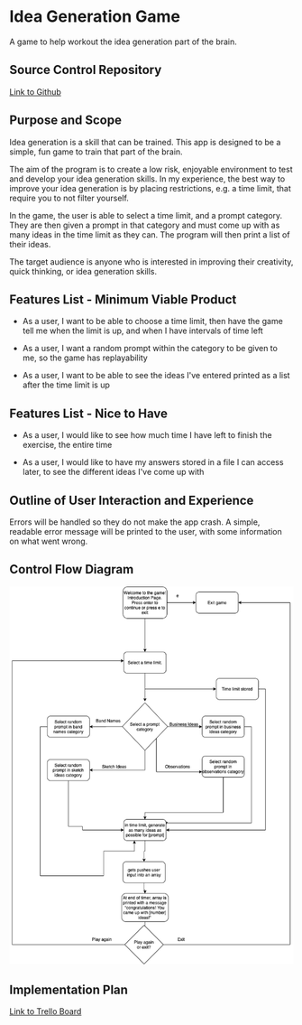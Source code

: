 # Idea Generation Game

A game to help workout the idea generation part of the brain.

## Source Control Repository
[Link to Github](https://github.com/TimothyDunk/idea-generation-game)

## Purpose and Scope
Idea generation is a skill that can be trained. This app is designed to be a simple, fun game to train that part of the brain. 

The aim of the program is to create a low risk, enjoyable environment to test and develop your idea generation skills. In my experience, the best way to improve your idea generation is by placing restrictions, e.g. a time limit, that require you to not filter yourself. 

In the game, the user is able to select a time limit, and a prompt category. They are then given a prompt in that category and must come up with as many ideas in the time limit as they can. The program will then print a list of their ideas.

The target audience is anyone who is interested in improving their creativity, quick thinking, or idea generation skills.

## Features List - Minimum Viable Product

* As a user, I want to be able to choose a time limit, then have the game tell me when the limit is up, and when I have intervals of time left

* As a user, I want a random prompt within the category to be given to me, so the game has replayability

* As a user, I want to be able to see the ideas I've entered printed as a list after the time limit is up

## Features List - Nice to Have

* As a user, I would like to see how much time I have left to finish the exercise, the entire time

* As a user, I would like to have my answers stored in a file I can access later, to see the different ideas I've come up with

## Outline of User Interaction and Experience
Errors will be handled so they do not make the app crash. A simple, readable error message will be printed to the user, with some information on what went wrong.

## Control Flow Diagram

![control flow diagram](docs/idea-generator-game-flowchart.png)

## Implementation Plan

[Link to Trello Board](https://trello.com/b/4rthhtFK/idea-generator-game-project)